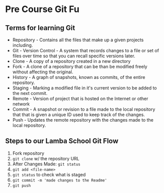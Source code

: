# Pre Course Git Fu

## Terms for learning Git
 * Repository - Contains all the files that make up a given projects including.
 * Git - Version Control - A system that records changes to a file or set of files over time so that you can recall specific versions later.
 * Clone - A copy of a repository created in a new directory
 * Fork - A clone of a repository that can be than be modified freely without affecting the original.
 * History - A graph of snapshots, known as commits, of the entire repository.
 * Staging - Marking a modified file in it's current version to be added to the next commit.
 * Remote - Version of project that is hosted on the Internet or other network
 * Commit - A snapshot or revision to a file made to the local repository that that is given a unique ID used to keep track of the changes.
 * Push - Updates the remote repository with the changes made to the local repository.

## Steps to our Lamba School Git Flow
1. Fork repository
2. `git clone` w/ the repository URL 
3. After Changes Made: `git status`
4. `git add <file-name>` 
5. `git status` to check what is staged
6. `git commit -m 'made changes to the Readme'`
7. `git push`